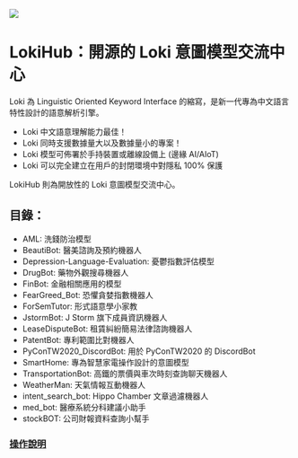 ![](https://repository-images.githubusercontent.com/307279527/9d82e080-1798-11eb-8abd-68286f222dd8)
# LokiHub：開源的 Loki 意圖模型交流中心
Loki 為 Linguistic Oriented Keyword Interface 的縮寫，是新一代專為中文語言特性設計的語意解析引擎。

* Loki 中文語意理解能力最佳！
* Loki 同時支援數據量大以及數據量小的專案！
* Loki 模型可佈署於手持裝置或離線設備上 (邊緣 AI/AIoT)
* Loki 可以完全建立在用戶的封閉環境中對隱私 100% 保護

LokiHub 則為開放性的 Loki 意圖模型交流中心。

## 目錄：
* AML: 洗錢防治模型
* BeautiBot: 醫美諮詢及預約機器人
* Depression-Language-Evaluation: 憂鬱指數評估模型
* DrugBot: 藥物外觀搜尋機器人
* FinBot: 金融相關應用的模型
* FearGreed_Bot: 恐懼貪婪指數機器人
* ForSemTutor: 形式語意學小家教
* JstormBot: J Storm 旗下成員資訊機器人
* LeaseDisputeBot: 租賃糾紛簡易法律諮詢機器人
* PatentBot: 專利範圍比對機器人 
* PyConTW2020_DiscordBot: 用於 PyConTW2020 的 DiscordBot
* SmartHome: 專為智慧家電操作設計的意圖模型
* TransportationBot: 高鐵的票價與車次時刻查詢聊天機器人
* WeatherMan: 天氣情報互動機器人
* intent_search_bot: Hippo Chamber 文章過濾機器人
* med_bot: 醫療系統分科建議小助手
* stockBOT: 公司財報資料查詢小幫手

### [操作說明](https://api.droidtown.co/document/Loki)